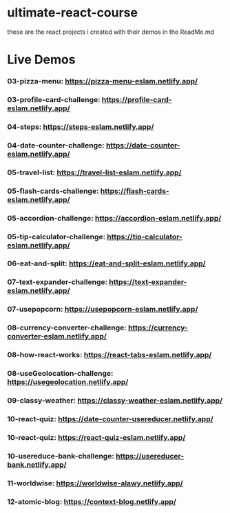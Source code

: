 # ultimate-react-course
these are the react projects i created with their demos in the ReadMe.md

# Live Demos
### 03-pizza-menu: https://pizza-menu-eslam.netlify.app/
### 03-profile-card-challenge: https://profile-card-eslam.netlify.app/
### 04-steps: https://steps-eslam.netlify.app/
### 04-date-counter-challenge: https://date-counter-eslam.netlify.app/
### 05-travel-list: https://travel-list-eslam.netlify.app/
### 05-flash-cards-challenge: https://flash-cards-eslam.netlify.app/
### 05-accordion-challenge: https://accordion-eslam.netlify.app/
### 05-tip-calculator-challenge: https://tip-calculator-eslam.netlify.app/
### 06-eat-and-split: https://eat-and-split-eslam.netlify.app/
### 07-text-expander-challenge: https://text-expander-eslam.netlify.app/
### 07-usepopcorn: https://usepopcorn-eslam.netlify.app/
### 08-currency-converter-challenge: https://currency-converter-eslam.netlify.app/
### 08-how-react-works: https://react-tabs-eslam.netlify.app/
### 08-useGeolocation-challenge: https://usegeolocation.netlify.app/
### 09-classy-weather: https://classy-weather-eslam.netlify.app/
### 10-react-quiz: https://date-counter-usereducer.netlify.app/
### 10-react-quiz: https://react-quiz-eslam.netlify.app/
### 10-usereduce-bank-challenge: https://usereducer-bank.netlify.app/
### 11-worldwise: https://worldwise-alawy.netlify.app/
### 12-atomic-blog: https://context-blog.netlify.app/